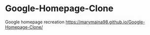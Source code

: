 # Google-Homepage-Clone
Google homepage recreation
https://marymaina98.github.io/Google-Homepage-Clone/
